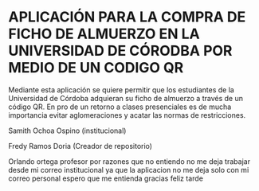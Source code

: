 # APLICACIÓN PARA LA COMPRA DE FICHO DE ALMUERZO EN LA UNIVERSIDAD DE CÓRODBA POR MEDIO DE UN CODIGO QR

Mediante esta aplicación se quiere permitir que los estudiantes de la Universidad de Córdoba adquieran su ficho de almuerzo a través de un código QR. En pro de un retorno a clases presenciales es de mucha importancia evitar aglomeraciones y acatar las normas de restricciones.


Samith Ochoa Ospino (institucional)

Fredy Ramos Doria (Creador de repositorio)

Orlando ortega profesor  por razones  que no entiendo no me deja trabajar desde mi correo institucional ya que la aplicacion no me deja solo con mi correo personal espero que me entienda gracias feliz tarde  
